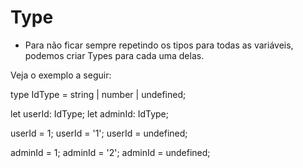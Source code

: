 # Type

- Para não ficar sempre repetindo os tipos para todas as variáveis, podemos criar Types para cada uma delas.

Veja o exemplo a seguir:

type IdType = string | number | undefined;

let userId: IdType;
let adminId: IdType;

userId = 1;
userId = '1';
userId = undefined;

adminId = 1;
adminId = '2';
adminId = undefined;